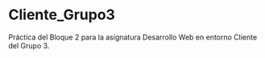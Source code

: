# Cliente_Grupo3
Práctica del Bloque 2 para la asignatura Desarrollo Web en entorno Cliente del Grupo 3.
